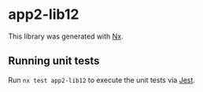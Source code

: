 # app2-lib12

This library was generated with [Nx](https://nx.dev).

## Running unit tests

Run `nx test app2-lib12` to execute the unit tests via [Jest](https://jestjs.io).
